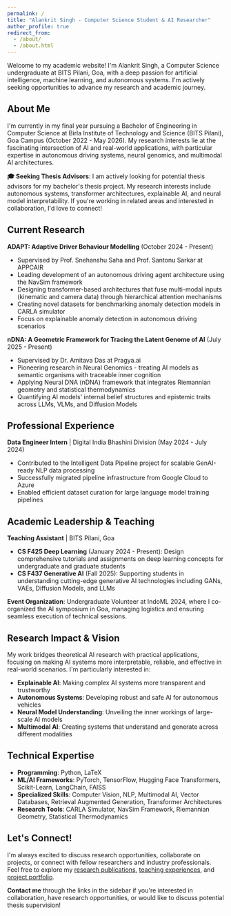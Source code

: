 ```yaml
---
permalink: /
title: "Alankrit Singh - Computer Science Student & AI Researcher"
author_profile: true
redirect_from: 
  - /about/
  - /about.html
---
```


Welcome to my academic website! I'm Alankrit Singh, a Computer Science undergraduate at BITS Pilani, Goa, with a deep passion for artificial intelligence, machine learning, and autonomous systems. I'm actively seeking opportunities to advance my research and academic journey.

## About Me

I'm currently in my final year pursuing a Bachelor of Engineering in Computer Science at Birla Institute of Technology and Science (BITS Pilani), Goa Campus (October 2022 - May 2026). My research interests lie at the fascinating intersection of AI and real-world applications, with particular expertise in autonomous driving systems, neural genomics, and multimodal AI architectures.

**🎓 Seeking Thesis Advisors**: I am actively looking for potential thesis advisors for my bachelor's thesis project. My research interests include autonomous systems, transformer architectures, explainable AI, and neural model interpretability. If you're working in related areas and interested in collaboration, I'd love to connect!

## Current Research

**ADAPT: Adaptive Driver Behaviour Modelling** (October 2024 - Present)
- Supervised by Prof. Snehanshu Saha and Prof. Santonu Sarkar at APPCAIR
- Leading development of an autonomous driving agent architecture using the NavSim framework
- Designing transformer-based architectures that fuse multi-modal inputs (kinematic and camera data) through hierarchical attention mechanisms
- Creating novel datasets for benchmarking anomaly detection models in CARLA simulator
- Focus on explainable anomaly detection in autonomous driving scenarios

**nDNA: A Geometric Framework for Tracing the Latent Genome of AI** (July 2025 - Present)
- Supervised by Dr. Amitava Das at Pragya.ai
- Pioneering research in Neural Genomics - treating AI models as semantic organisms with traceable inner cognition
- Applying Neural DNA (nDNA) framework that integrates Riemannian geometry and statistical thermodynamics
- Quantifying AI models' internal belief structures and epistemic traits across LLMs, VLMs, and Diffusion Models

## Professional Experience

**Data Engineer Intern** | Digital India Bhashini Division (May 2024 - July 2024)
- Contributed to the Intelligent Data Pipeline project for scalable GenAI-ready NLP data processing
- Successfully migrated pipeline infrastructure from Google Cloud to Azure
- Enabled efficient dataset curation for large language model training pipelines

## Academic Leadership & Teaching

**Teaching Assistant** | BITS Pilani, Goa
- **CS F425 Deep Learning** (January 2024 - Present): Design comprehensive tutorials and assignments on deep learning concepts for undergraduate and graduate students
- **CS F437 Generative AI** (Fall 2025): Supporting students in understanding cutting-edge generative AI technologies including GANs, VAEs, Diffusion Models, and LLMs

**Event Organization**: Undergraduate Volunteer at IndoML 2024, where I co-organized the AI symposium in Goa, managing logistics and ensuring seamless execution of technical sessions.

## Research Impact & Vision

My work bridges theoretical AI research with practical applications, focusing on making AI systems more interpretable, reliable, and effective in real-world scenarios. I'm particularly interested in:
- **Explainable AI**: Making complex AI systems more transparent and trustworthy
- **Autonomous Systems**: Developing robust and safe AI for autonomous vehicles
- **Neural Model Understanding**: Unveiling the inner workings of large-scale AI models
- **Multimodal AI**: Creating systems that understand and generate across different modalities

## Technical Expertise

- **Programming**: Python, LaTeX
- **ML/AI Frameworks**: PyTorch, TensorFlow, Hugging Face Transformers, Scikit-Learn, LangChain, FAISS
- **Specialized Skills**: Computer Vision, NLP, Multimodal AI, Vector Databases, Retrieval Augmented Generation, Transformer Architectures
- **Research Tools**: CARLA Simulator, NavSim Framework, Riemannian Geometry, Statistical Thermodynamics

## Let's Connect!

I'm always excited to discuss research opportunities, collaborate on projects, or connect with fellow researchers and industry professionals. Feel free to explore my [research publications](/publications/), [teaching experiences](/teaching/), and [project portfolio](/portfolio/).

**Contact me** through the links in the sidebar if you're interested in collaboration, have research opportunities, or would like to discuss potential thesis supervision!
